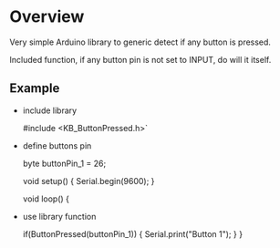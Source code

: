 # Overview

Very simple Arduino library to generic detect if any button is pressed.<br>

Included function, if any button pin is not set to INPUT, do will it itself.<br>

## Example

- include library

	#include <KB_ButtonPressed.h>`

- define buttons pin

	byte buttonPin_1 = 26;
	
	void setup()
	{
		Serial.begin(9600);
	}
	
	void loop()
	{

- use library function

	if(ButtonPressed(buttonPin_1))
	{
		Serial.print("Button 1");
	}
}